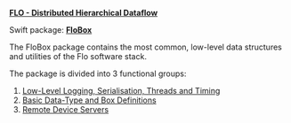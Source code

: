 **[FLO - Distributed Hierarchical Dataflow](https://github.com/kk-0129/Flo)**

Swift package: **[FloBox](../README.md)**

The FloBox package contains the most common, low-level data structures and
utilities of the Flo software stack.

The package is divided into 3 functional groups:
1. [Low-Level Logging, Serialisation, Threads and Timing](Docs/1.md)
2. [Basic Data-Type and Box Definitions](Docs/2.md)
3. [Remote Device Servers](Docs/3.md)





